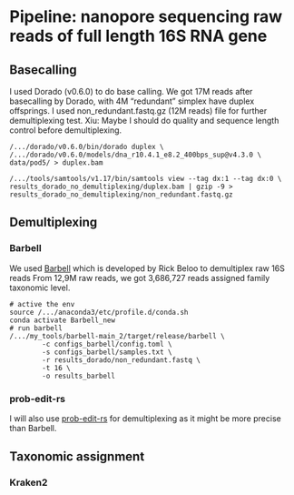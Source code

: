 # Pipeline: nanopore sequencing raw reads of full length 16S RNA gene
## Basecalling
I used Dorado (v0.6.0) to do base calling.
We got 17M reads after basecalling by Dorado, with 4M “redundant” simplex have duplex offsprings. I used non_redundant.fastq.gz (12M reads) file for further demultiplexing test. 
Xiu: Maybe I should do quality and sequence length control before demultiplexing.
```
/.../dorado/v0.6.0/bin/dorado duplex \
/.../dorado/v0.6.0/models/dna_r10.4.1_e8.2_400bps_sup@v4.3.0 \
data/pod5/ > duplex.bam

/.../tools/samtools/v1.17/bin/samtools view --tag dx:1 --tag dx:0 \
results_dorado_no_demultiplexing/duplex.bam | gzip -9 > results_dorado_no_demultiplexing/non_redundant.fastq.gz
```
## Demultiplexing
### Barbell
We used [Barbell](https://github.com/rickbeeloo/barbell) which is developed by Rick Beloo to demultiplex raw 16S reads
From 12,9M raw reads, we got 3,686,727 reads assigned family taxonomic level.
```
# active the env
source /.../anaconda3/etc/profile.d/conda.sh
conda activate Barbell_new
# run barbell
/.../my_tools/barbell-main_2/target/release/barbell \
        -c configs_barbell/config.toml \
        -s configs_barbell/samples.txt \
        -r results_dorado/non_redundant.fastq \
        -t 16 \
        -o results_barbell
```

### prob-edit-rs
I will also use [prob-edit-rs](https://github.com/rickbeeloo/prob-edit-rs) for demultiplexing as it might be more precise than Barbell.

## Taxonomic assignment
### Kraken2
